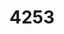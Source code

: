 ---
title: '4253'
categories:
  - VES2
  - PLS2
description: Demonstrate knowledge of job search skills
pdf: 'https://www.nzqa.govt.nz/nqfdocs/units/pdf/4253.pdf'
level: '2'
credits: '3'
assessment: Internal
---